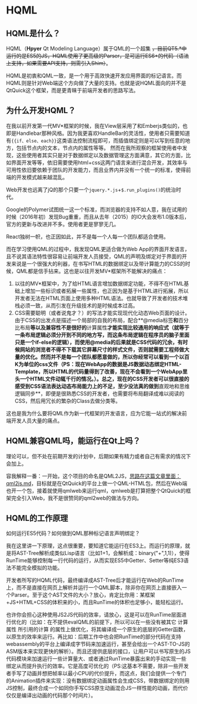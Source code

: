 # HQML

## HQML是什么？

HQML（**Hpyer** Qt Modeling Language）属于QML的一个超集 ~~，目前QT5.*中运行的是ES5的JS，HQML使用了更高级的Parser，是可运行ES6+的代码（语法上支持，如果需要API支持，则需引入Shim）~~。

HQML是初衷和QML一致，是一个用于高效快速开发应用界面的标记语言。而HQML则是针对Web端这个方向做了大量的支持。也就是说HQML面向的并不是QtQuick这个框架，而是更青睐于前端开发者的思路写法。

## 为什么开发HQML？

在我以前开发第一代MV*框架的时候，我在View层采用了和Emberjs类似的，也即是Handlebar那种风格。因为我更喜欢HandleBar的灵活性，使用者只需要知道有`{{if、else、each}}`这类语法控制流程即可，而插值绑定则是可以写到任意的地方，包括节点内的文本，节点内的属性等等。
然而在我所观察的框架使用者中发现，这些使用者其实只是对于数据绑定以及数据管理这方面满意，其它的方面，比如界面开发等等，依旧需要使用html+css这两门语言来进行混合开发，其效率与可用性依旧要依赖于团队的开发能力，而且业界内并没有一个统一的标准，使得前端的开发模式越来越混乱。

Web开发也远离了jQ的那个只要一个`jquery.*.js`+`$.run_plugins()`的统治时代。

Google的Polymer试图统一这一个标准，而浏览器的支持不如人意，我在试用的时候（2016年初）发现Bug重重，而且从去年（2015）的IO大会发布1.0版本后，官方的更新与改进并不多。使用者更是寥寥无几。

React独树一帜，也正因如此，并不是每一个人每一个团队都适合使用。

而在学习使用QML的过程中，我发现QML更适合做为Web App的界面开发语言，且不说其语法特性很容易让前端开发人员接受，QML的声明及绑定对于界面的开发来说是一个很强大的利器，在书写HTML的数据绑定以及带计算能力的CSS的时候，QML都是信手拈来。这也是以往开发MV*框架所不能解决的痛点：
1. 以往的MV*框架中，为了给HTML语言增加数据绑定功能，不得不在HTML基础上增加一些标识或者拓展一些属性，也正因为是基于HTML进行拓展，所以开发者无法在HTML页面上使用多种HTML语法。也就导致了开发者的技术堆栈必须一致，从而引发在升级技术的是时候成本过高。
2. CSS需要聪明（或者说鬼才？）的写法才能实现现代化动态Web页面的设计。由于CSS的出发点是描述一个局部的自我的布局，配合**@media标签**和**百分比布局**等以及兼容性不是很好的**计算属性**才能实现比较通用的响应式（就等于一条布局逻辑必须分开到不同的地方写，而这条布局逻辑在程序员的脑子里面只是一个if-else的逻辑），而使用@media的后果就是CSS代码的冗余，有时候网站的浏览者不得不下载其它屏幕尺寸的样式文件，否则就需要工程师做大量的优化。然而并不是每一个团队都愿意做的，所以你经常可以看到一个以百K为单位的css文件（PS：现在WebApp的数据是JS数据动态绑定HTML-Template，所以HTML的代码量得到了改善，现在不会看到一个WebApp里头一个HTML文件动辄千行的情况。）。总之，现在的CSS开发者可以很直接的感受到CSS语法表达动态布局能力上的不足，至少没法真的做到**直观地和思维逻辑同步**，即便是很熟悉CSS的开发者，也需要将布局翻译成难以阅读的CSS，然后用冗长的繁杂的Class去做分类等。

这也是我为什么要将QML作为新一代框架的开发语言，应为它能一站式的解决前端开发人员大量的痛点。

## HQML兼容QML吗，能运行在Qt上吗？

理论可以，但不处在前期开发的计划中，后期如果有精力或者自己有需求的情况下会加上。

容我解释一番：一开始，这个项目的命名是QML2JS，[思路在这篇文章里面：qml2js.md](./qml2js.md)，目标就是在QtQuick的平台上做一个QML-HTML包，然后在Web端也开一个包，接着就使用qmlweb来运行qml，qmlweb是打算把整个QtQuick的框架完全引入Web，我不是很赞同的qml2web的做法与方向。

## HQML的工作原理

如何运行ES5代码？如何做到QML那种标记语言声明绑定？

我在这里讲一下原理，这点很重要，要知道它能运行在ES3上。而运行的原理，就是将AST-Tree解析成类似Lisp语言（比如1+1，会解析成：binary("+",1,1)），使得RunTime能够控制每一行代码的运行，从而实现ES5中Getter、Setter等纯ES3语法不能完全模拟的功能。

开发者所写的HQML代码，最终编译成AST-Tree后才能运行在Web的RunTime上，而不是直接在网页上解析并运行一个QML脚本，除非你在网页上直接嵌入一个Parser。至于这个AST文件的大小？放心，肯定比你用：某框架+JS+HTML+CSS的体积来的小，而且RunTime的体积也足够小，能轻松运行。

也许你会担心这种使用JS2JS代码的效率，请放心，这是可以在RunTime层面进行优化的（比如：在不提供evalQML的前提下，所以可以在一些没有被其它 计算属性 所引用的计算 的属性上做优化，将其编译成一个原生的底层的Getter函数，以原生的效率来运行。再比如：后期工作中也会把RunTime的部分代码在支持webassembly的平台上编译成字节码来加速运行，甚至会给出一个AST-TO-JS的ASM版本来实现更快的解析）。而且还提供底层的接口，让用户可以书写原生的JS代码模块来加速运行一些计算量大、或者通过RunTime暴露出来的手动实现一些绑定从而提升执行的效率。它是高度可优化的（PS:这基本不需要，除非一些开发者手写了动画并想把帧率以最小CPU的代价提升，而这点，我们会提供一个专门的Animation插件来实现：没有数据绑定动画属性会生成CSS，带数据绑定的则用JS控制，最终合成一个如同你手写CSS原生动画混合JS一样性能的动画，而代价仅仅是编译出动画的代码那个时间片）。